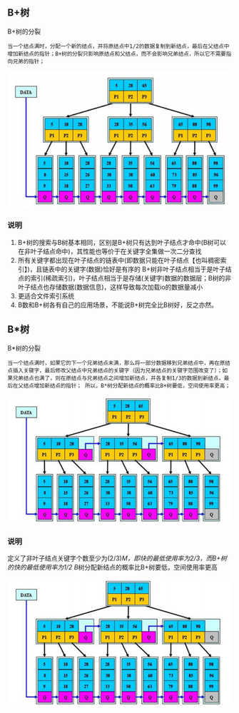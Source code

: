 
## B+树

B+树的分裂

```plain
当一个结点满时，分配一个新的结点，并将原结点中1/2的数据复制到新结点，最后在父结点中增加新结点的指针；B+树的分裂只影响原结点和父结点，而不会影响兄弟结点，所以它不需要指向兄弟的指针；
```

![B+树](./imgs/b+.png)

### 说明

1. B+树的搜索与B树基本相同，区别是B+树只有达到叶子结点才命中(B树可以在非叶子结点命中)，其性能也等价于在关键字全集做一次二分查找
1. 所有关键字都出现在叶子结点的链表中(即数据只能在叶子结点【也叫稠密索引】)，且链表中的关键字(数据)恰好是有序的
B+树非叶子结点相当于是叶子结点的索引(稀疏索引)，叶子结点相当于是存储(关键字)数据的数据层；B树的非叶子结点也存储数据(数据信息)，这样导致每次加载io的数据量减小
1. 更适合文件索引系统
1. B数和B+树各有自己的应用场景，不能说B+树完全比B树好，反之亦然。

## B*树

B*树的分裂

```plain
当一个结点满时，如果它的下一个兄弟结点未满，那么将一部分数据移到兄弟结点中，再在原结点插入关键字，最后修改父结点中兄弟结点的关键字（因为兄弟结点的关键字范围改变了）；如果兄弟结点也满了，则在原结点与兄弟结点之间增加新结点，并各复制1/3的数据到新结点，最后在父结点增加新结点的指针； 所以，B*树分配新结点的概率比B+树要低，空间使用率更高；
```

![B*树](./imgs/b*.png)

### 说明

定义了非叶子结点关键字个数至少为(2/3)*M，即块的最低使用率为2/3，而B+树的快的最低使用率为1/2
B*树分配新结点的概率比B+树要低，空间使用率更高

![网络模型](./imgs/b*.png)

